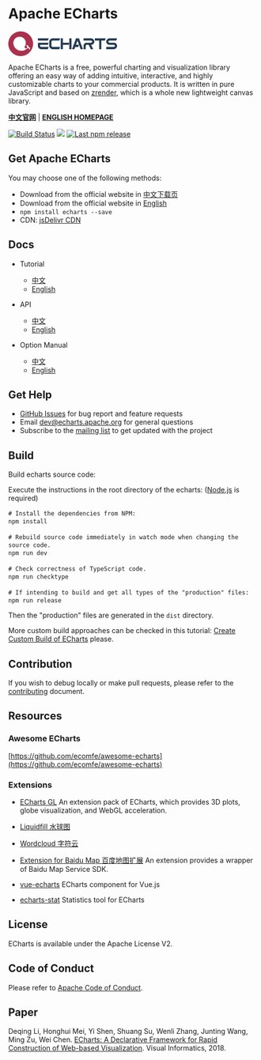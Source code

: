 # Apache ECharts

<a href="https://echarts.apache.org/">
    <img style="vertical-align: top;" src="./asset/logo.png?raw=true" alt="logo" height="50px">
</a>

Apache ECharts is a free, powerful charting and visualization library offering an easy way of adding intuitive, interactive, and highly customizable charts to your commercial products. It is written in pure JavaScript and based on <a href="https://github.com/ecomfe/zrender">zrender</a>, which is a whole new lightweight canvas library.

**[中文官网](https://echarts.apache.org/zh/index.html)** | **[ENGLISH HOMEPAGE](https://echarts.apache.org/en/index.html)**

[![Build Status](https://travis-ci.org/apache/echarts.svg?branch=master)](https://travis-ci.org/apache/echarts) [![](https://img.shields.io/npm/dw/echarts.svg?label=npm%20downloads&style=flat)](https://www.npmjs.com/package/echarts) [![Last npm release](https://img.shields.io/npm/v/echarts)](https://www.npmjs.com/package/echarts)

## Get Apache ECharts

You may choose one of the following methods:

+ Download from the official website in [中文下载页](https://echarts.apache.org/zh/download.html)
+ Download from the official website in [English](https://echarts.apache.org/en/download.html)
+ `npm install echarts --save`
+ CDN: [jsDelivr CDN](https://www.jsdelivr.com/package/npm/echarts?path=dist)

## Docs

+ Tutorial
    + [中文](https://echarts.apache.org/zh/tutorial.html)
    + [English](https://echarts.apache.org/en/tutorial.html)

+ API
    + [中文](https://echarts.apache.org/zh/api.html)
    + [English](https://echarts.apache.org/en/api.html)

+ Option Manual
    + [中文](https://echarts.apache.org/zh/option.html)
    + [English](https://echarts.apache.org/en/option.html)

## Get Help

+ [GitHub Issues](https://github.com/apache/echarts/issues) for bug report and feature requests
+ Email [dev@echarts.apache.org](mailto:dev@echarts.apache.org) for general questions
+ Subscribe to the [mailing list](https://echarts.apache.org/en/maillist.html) to get updated with the project

## Build

Build echarts source code:

Execute the instructions in the root directory of the echarts:
([Node.js](https://nodejs.org) is required)

```shell
# Install the dependencies from NPM:
npm install

# Rebuild source code immediately in watch mode when changing the source code.
npm run dev

# Check correctness of TypeScript code.
npm run checktype

# If intending to build and get all types of the "production" files:
npm run release
```

Then the "production" files are generated in the `dist` directory.

More custom build approaches can be checked in this tutorial: [Create Custom Build of ECharts](https://echarts.apache.org/en/tutorial.html#Create%20Custom%20Build%20of%20ECharts) please.

## Contribution

If you wish to debug locally or make pull requests, please refer to the [contributing](https://github.com/apache/echarts/blob/master/CONTRIBUTING.md) document.

## Resources

### Awesome ECharts

[https://github.com/ecomfe/awesome-echarts](https://github.com/ecomfe/awesome-echarts)

### Extensions

+ [ECharts GL](https://github.com/ecomfe/echarts-gl) An extension pack of ECharts, which provides 3D plots, globe visualization, and WebGL acceleration.

+ [Liquidfill 水球图](https://github.com/ecomfe/echarts-liquidfill)

+ [Wordcloud 字符云](https://github.com/ecomfe/echarts-wordcloud)

+ [Extension for Baidu Map 百度地图扩展](https://github.com/apache/echarts/tree/master/extension-src/bmap) An extension provides a wrapper of Baidu Map Service SDK.

+ [vue-echarts](https://github.com/ecomfe/vue-echarts) ECharts component for Vue.js

+ [echarts-stat](https://github.com/ecomfe/echarts-stat) Statistics tool for ECharts

## License

ECharts is available under the Apache License V2.

## Code of Conduct

Please refer to [Apache Code of Conduct](https://www.apache.org/foundation/policies/conduct.html).

## Paper

Deqing Li, Honghui Mei, Yi Shen, Shuang Su, Wenli Zhang, Junting Wang, Ming Zu, Wei Chen.
[ECharts: A Declarative Framework for Rapid Construction of Web-based Visualization](https://www.sciencedirect.com/science/article/pii/S2468502X18300068).
Visual Informatics, 2018.
